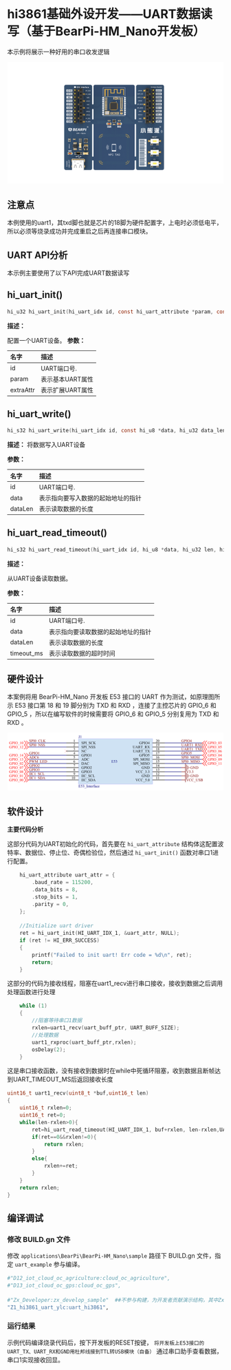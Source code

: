 # hi3861基础外设开发——UART数据读写（基于BearPi-HM_Nano开发板）
本示例将展示一种好用的串口收发逻辑

![BearPi-HM_Nano](/applications/BearPi/BearPi-HM_Nano/docs/figures/00_public/BearPi-HM_Nano.png)
## 注意点
本例使用的uart1，其txd脚也就是芯片的18脚为硬件配置字，上电时必须低电平，所以必须等烧录成功并完成重启之后再连接串口模块。
## UART API分析
本示例主要使用了以下API完成UART数据读写
## hi_uart_init()
```c
hi_u32 hi_uart_init(hi_uart_idx id, const hi_uart_attribute *param, const hi_uart_extra_attr *extra_attr)
```
 **描述：**

配置一个UART设备。
**参数：**

|名字|描述|
|:--|:------| 
| id | UART端口号.  |
| param |表示基本UART属性|
| extraAttr |表示扩展UART属性|

## hi_uart_write()
```c
hi_s32 hi_uart_write(hi_uart_idx id, const hi_u8 *data, hi_u32 data_len)
```
 **描述：**
将数据写入UART设备


**参数：**

|名字|描述|
|:--|:------| 
| id | UART端口号.  |
| data |表示指向要写入数据的起始地址的指针|
| dataLen |表示读取数据的长度|

## hi_uart_read_timeout()
```c
hi_s32 hi_uart_read_timeout(hi_uart_idx id, hi_u8 *data, hi_u32 len, hi_u32 timeout_ms)
```
 **描述：**

从UART设备读取数据。


**参数：**

|名字|描述|
|:--|:------| 
| id | UART端口号.  |
| data |表示指向要读取数据的起始地址的指针|
| dataLen |表示读取数据的长度|
| timeout_ms |表示读取数据的超时时间|



## 硬件设计
本案例将用 BearPi-HM_Nano 开发板 E53 接口的 UART 作为测试，如原理图所示 E53 接口第 18 和 19 脚分别为 TXD 和 RXD ，连接了主控芯片的 GPIO_6 和 GPIO_5 ，所以在编写软件的时候需要将 GPIO_6 和 GPIO_5 分别复用为 TXD 和 RXD 。

![](/applications/BearPi/BearPi-HM_Nano/docs/figures/B6_basic_uart/E53接口电路.png "E53接口电路")

## 软件设计

**主要代码分析**

这部分代码为UART初始化的代码，首先要在 `hi_uart_attribute` 结构体这配置波特率、数据位、停止位、奇偶检验位，然后通过 `hi_uart_init()` 函数对串口1进行配置。

```c
    hi_uart_attribute uart_attr = {
        .baud_rate = 115200,
        .data_bits = 8,
        .stop_bits = 1,
        .parity = 0,
    };

    //Initialize uart driver
    ret = hi_uart_init(HI_UART_IDX_1, &uart_attr, NULL);
    if (ret != HI_ERR_SUCCESS)
    {
        printf("Failed to init uart! Err code = %d\n", ret);
        return;
    }
```
这部分的代码为接收线程，阻塞在uart1_recv进行串口接收，接收到数据之后调用处理函数进行处理
```c
    while (1)
    {
        //阻塞等待串口1数据
        rxlen=uart1_recv(uart_buff_ptr, UART_BUFF_SIZE);        
        //处理数据
        uart1_rxproc(uart_buff_ptr,rxlen);
        osDelay(2);
    }
```
这是串口接收函数，没有接收到数据时在while中死循环阻塞，收到数据且断帧达到UART_TIMEOUT_MS后返回接收长度
```c
uint16_t uart1_recv(uint8_t *buf,uint16_t len)
{
    uint16_t rxlen=0;
    uint16_t ret=0;
    while(len-rxlen>0){
        ret=hi_uart_read_timeout(HI_UART_IDX_1, buf+rxlen, len-rxlen,UART_TIMEOUT_MS);
        if(ret==0&&rxlen!=0){
            return rxlen;
        }
        else{
            rxlen+=ret;
        }
    }
    return rxlen;
}
```


## 编译调试

### 修改 BUILD.gn 文件


修改 `applications\BearPi\BearPi-HM_Nano\sample` 路径下 BUILD.gn 文件，指定 `uart_example` 参与编译。

```r
#"D12_iot_cloud_oc_agriculture:cloud_oc_agriculture",
#"D13_iot_cloud_oc_gps:cloud_oc_gps",

#"Zx_Developer:zx_develop_sample"  ##不参与构建，为开发者贡献演示结构，其中Zx为 Z1，Z2...Z100
"Z1_hi3861_uart_ylc:uart_hi3861",
```   


### 运行结果

示例代码编译烧录代码后，按下开发板的RESET按键， `将开发板上E53接口的UART_TX、UART_RX和GND用杜邦线接到TTL转USB模块（自备）` 通过串口助手查看数据，串口1实现接收回显。

